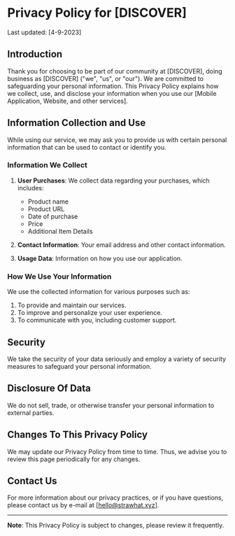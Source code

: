 # Privacy Policy for [DISCOVER]

Last updated: [4-9-2023]

## Introduction

Thank you for choosing to be part of our community at [DISCOVER], doing business as [DISCOVER] ("we", "us", or "our"). We are committed to safeguarding your personal information. This Privacy Policy explains how we collect, use, and disclose your information when you use our [Mobile Application, Website, and other services].

## Information Collection and Use

While using our service, we may ask you to provide us with certain personal information that can be used to contact or identify you.

### Information We Collect

1. **User Purchases**: We collect data regarding your purchases, which includes:
    - Product name
    - Product URL
    - Date of purchase
    - Price
    - Additional Item Details

2. **Contact Information**: Your email address and other contact information.

3. **Usage Data**: Information on how you use our application.

### How We Use Your Information

We use the collected information for various purposes such as:

1. To provide and maintain our services.
2. To improve and personalize your user experience.
3. To communicate with you, including customer support.

## Security

We take the security of your data seriously and employ a variety of security measures to safeguard your personal information.

## Disclosure Of Data

We do not sell, trade, or otherwise transfer your personal information to external parties.

## Changes To This Privacy Policy

We may update our Privacy Policy from time to time. Thus, we advise you to review this page periodically for any changes.

## Contact Us

For more information about our privacy practices, or if you have questions, please contact us by e-mail at [hello@strawhat.xyz].

---

**Note**: This Privacy Policy is subject to changes, please review it frequently.
